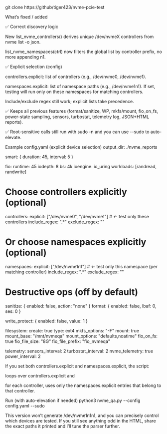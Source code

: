 
git clone https://github/tiger423/nvme-pcie-test


What’s fixed / added

✅ Correct discovery logic

New list_nvme_controllers() derives unique /dev/nvmeX controllers from nvme list -o json.

list_nvme_namespaces(ctrl) now filters the global list by controller prefix, no more appending n1.

✅ Explicit selection (config)

controllers.explicit: list of controllers (e.g., /dev/nvme0, /dev/nvme1).

namespaces.explicit: list of namespace paths (e.g., /dev/nvme1n1). If set, testing will run only on these namespaces for matching controllers.

Include/exclude regex still work; explicit lists take precedence.

✅ Keeps all previous features (format/sanitize, WP, mkfs/mount, fio_on_fs, power-state sampling, sensors, turbostat, telemetry log, JSON+HTML reports).

✅ Root-sensitive calls still run with sudo -n and you can use --sudo to auto-elevate.





Example config.yaml (explicit device selection)
output_dir: ./nvme_reports

smart: { duration: 45, interval: 5 }

fio:
  runtime: 45
  iodepth: 8
  bs: 4k
  ioengine: io_uring
  workloads: [randread, randwrite]

# Choose controllers explicitly (optional)
controllers:
  explicit: ["/dev/nvme0", "/dev/nvme1"]   # <- test only these controllers
  include_regex: ".*"
  exclude_regex: ""

# Or choose namespaces explicitly (optional)
namespaces:
  explicit: ["/dev/nvme1n1"]               # <- test only this namespace (per matching controller)
  include_regex: ".*"
  exclude_regex: ""

# Destructive ops (off by default)
sanitize: { enabled: false, action: "none" }
format:   { enabled: false, lbaf: 0, ses: 0 }

write_protect: { enabled: false, value: 1 }

filesystem:
  create: true
  type: ext4
  mkfs_options: "-F"
  mount: true
  mount_base: "/mnt/nvmeqa"
  mount_options: "defaults,noatime"
  fio_on_fs: true
  fio_file_size: "8G"
  fio_file_prefix: "fio_nvmeqa"

telemetry:
  sensors_interval: 2
  turbostat_interval: 2
  nvme_telemetry: true
  power_interval: 2



If you set both controllers.explicit and namespaces.explicit, the script:

loops over controllers.explicit and

for each controller, uses only the namespaces.explicit entries that belong to that controller.

Run (with auto-elevation if needed)
python3 nvme_qa.py --config config.yaml --sudo


This version won’t generate /dev/nvme1n1n1, and you can precisely control which devices are tested. If you still see anything odd in the HTML, share the exact paths it printed and I’ll tune the parser further.
